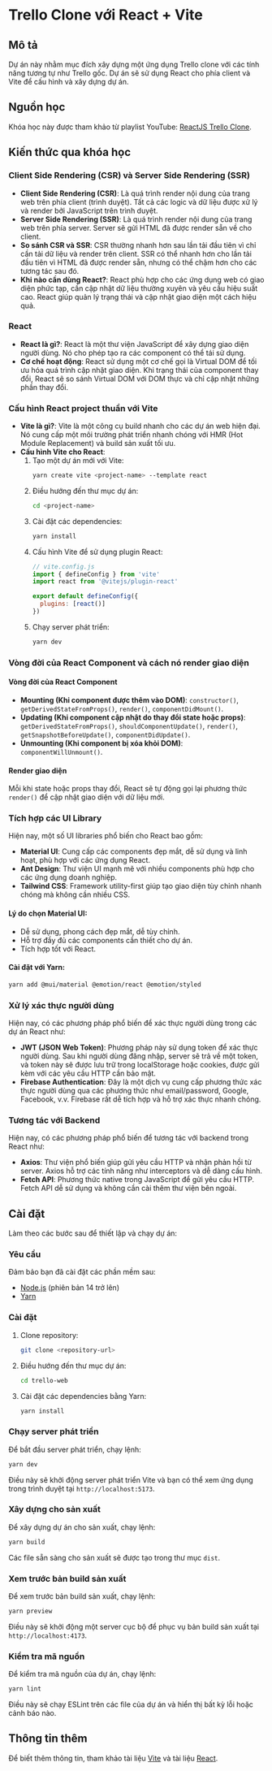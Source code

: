 # Trello Clone với React + Vite

## Mô tả

Dự án này nhằm mục đích xây dựng một ứng dụng Trello clone với các tính năng tương tự như Trello gốc. Dự án sẽ sử dụng React cho phía client và Vite để cấu hình và xây dựng dự án.

## Nguồn học

Khóa học này được tham khảo từ playlist YouTube: [ReactJS Trello Clone](https://youtube.com/playlist?list=PLP6tw4Zpj-RK-M33E9-h6whI1S-ww1Jfu&si=6ifXEL21wlQ71QsR).

## Kiến thức qua khóa học

### Client Side Rendering (CSR) và Server Side Rendering (SSR)

- **Client Side Rendering (CSR)**: Là quá trình render nội dung của trang web trên phía client (trình duyệt). Tất cả các logic và dữ liệu được xử lý và render bởi JavaScript trên trình duyệt.
- **Server Side Rendering (SSR)**: Là quá trình render nội dung của trang web trên phía server. Server sẽ gửi HTML đã được render sẵn về cho client.
- **So sánh CSR và SSR**: CSR thường nhanh hơn sau lần tải đầu tiên vì chỉ cần tải dữ liệu và render trên client. SSR có thể nhanh hơn cho lần tải đầu tiên vì HTML đã được render sẵn, nhưng có thể chậm hơn cho các tương tác sau đó.
- **Khi nào cần dùng React?**: React phù hợp cho các ứng dụng web có giao diện phức tạp, cần cập nhật dữ liệu thường xuyên và yêu cầu hiệu suất cao. React giúp quản lý trạng thái và cập nhật giao diện một cách hiệu quả.

### React

- **React là gì?**: React là một thư viện JavaScript để xây dựng giao diện người dùng. Nó cho phép tạo ra các component có thể tái sử dụng.
- **Cơ chế hoạt động**: React sử dụng một cơ chế gọi là Virtual DOM để tối ưu hóa quá trình cập nhật giao diện. Khi trạng thái của component thay đổi, React sẽ so sánh Virtual DOM với DOM thực và chỉ cập nhật những phần thay đổi.

### Cấu hình React project thuần với Vite

- **Vite là gì?**: Vite là một công cụ build nhanh cho các dự án web hiện đại. Nó cung cấp một môi trường phát triển nhanh chóng với HMR (Hot Module Replacement) và build sản xuất tối ưu.
- **Cấu hình Vite cho React**:
  1. Tạo một dự án mới với Vite:
      ```bash
      yarn create vite <project-name> --template react
      ```
  2. Điều hướng đến thư mục dự án:
      ```bash
      cd <project-name>
      ```
  3. Cài đặt các dependencies:
      ```bash
      yarn install
      ```
  4. Cấu hình Vite để sử dụng plugin React:
      ```javascript
      // vite.config.js
      import { defineConfig } from 'vite'
      import react from '@vitejs/plugin-react'

      export default defineConfig({
        plugins: [react()]
      })
      ```
  5. Chạy server phát triển:
      ```bash
      yarn dev
      ```

### Vòng đời của React Component và cách nó render giao diện

#### Vòng đời của React Component

- **Mounting (Khi component được thêm vào DOM)**: `constructor()`, `getDerivedStateFromProps()`, `render()`, `componentDidMount()`.
- **Updating (Khi component cập nhật do thay đổi state hoặc props)**: `getDerivedStateFromProps()`, `shouldComponentUpdate()`, `render()`, `getSnapshotBeforeUpdate()`, `componentDidUpdate()`.
- **Unmounting (Khi component bị xóa khỏi DOM)**: `componentWillUnmount()`.

#### Render giao diện

Mỗi khi state hoặc props thay đổi, React sẽ tự động gọi lại phương thức `render()` để cập nhật giao diện với dữ liệu mới.

### Tích hợp các UI Library

Hiện nay, một số UI libraries phổ biến cho React bao gồm:

- **Material UI**: Cung cấp các components đẹp mắt, dễ sử dụng và linh hoạt, phù hợp với các ứng dụng React.
- **Ant Design**: Thư viện UI mạnh mẽ với nhiều components phù hợp cho các ứng dụng doanh nghiệp.
- **Tailwind CSS**: Framework utility-first giúp tạo giao diện tùy chỉnh nhanh chóng mà không cần nhiều CSS.

#### Lý do chọn Material UI:

- Dễ sử dụng, phong cách đẹp mắt, dễ tùy chỉnh.
- Hỗ trợ đầy đủ các components cần thiết cho dự án.
- Tích hợp tốt với React.

#### Cài đặt với Yarn:

```bash
yarn add @mui/material @emotion/react @emotion/styled
```

### Xử lý xác thực người dùng

Hiện nay, có các phương pháp phổ biến để xác thực người dùng trong các dự án React như:

- **JWT (JSON Web Token)**: Phương pháp này sử dụng token để xác thực người dùng. Sau khi người dùng đăng nhập, server sẽ trả về một token, và token này sẽ được lưu trữ trong localStorage hoặc cookies, được gửi kèm với các yêu cầu HTTP cần bảo mật.
- **Firebase Authentication**: Đây là một dịch vụ cung cấp phương thức xác thực người dùng qua các phương thức như email/password, Google, Facebook, v.v. Firebase rất dễ tích hợp và hỗ trợ xác thực nhanh chóng.


### Tương tác với Backend

Hiện nay, có các phương pháp phổ biến để tương tác với backend trong React như:

- **Axios**: Thư viện phổ biến giúp gửi yêu cầu HTTP và nhận phản hồi từ server. Axios hỗ trợ các tính năng như interceptors và dễ dàng cấu hình.
- **Fetch API**: Phương thức native trong JavaScript để gửi yêu cầu HTTP. Fetch API dễ sử dụng và không cần cài thêm thư viện bên ngoài.


## Cài đặt

Làm theo các bước sau để thiết lập và chạy dự án:

### Yêu cầu

Đảm bảo bạn đã cài đặt các phần mềm sau:

- [Node.js](https://nodejs.org/) (phiên bản 14 trở lên)
- [Yarn](https://yarnpkg.com/)

### Cài đặt

1. Clone repository:

    ```bash
    git clone <repository-url>
    ```

2. Điều hướng đến thư mục dự án:

    ```bash
    cd trello-web
    ```

3. Cài đặt các dependencies bằng Yarn:

    ```bash
    yarn install
    ```

### Chạy server phát triển

Để bắt đầu server phát triển, chạy lệnh:

```bash
yarn dev
```

Điều này sẽ khởi động server phát triển Vite và bạn có thể xem ứng dụng trong trình duyệt tại `http://localhost:5173`.

### Xây dựng cho sản xuất

Để xây dựng dự án cho sản xuất, chạy lệnh:

```bash
yarn build
```

Các file sẵn sàng cho sản xuất sẽ được tạo trong thư mục `dist`.

### Xem trước bản build sản xuất

Để xem trước bản build sản xuất, chạy lệnh:

```bash
yarn preview
```

Điều này sẽ khởi động một server cục bộ để phục vụ bản build sản xuất tại `http://localhost:4173`.

### Kiểm tra mã nguồn

Để kiểm tra mã nguồn của dự án, chạy lệnh:

```bash
yarn lint
```

Điều này sẽ chạy ESLint trên các file của dự án và hiển thị bất kỳ lỗi hoặc cảnh báo nào.

## Thông tin thêm

Để biết thêm thông tin, tham khảo tài liệu [Vite](https://vitejs.dev/guide/) và tài liệu [React](https://reactjs.org/docs/getting-started.html).
